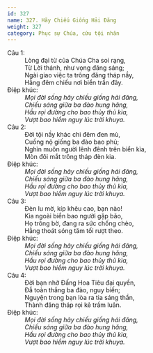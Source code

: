 ```yaml
---
id: 327
name: 327. Hãy Chiếu Giống Hải Đăng
weight: 327
category: Phục sự Chúa, cứu tội nhân
---
```

<dl><dt>Câu 1:</dt><dd data-verse="1">Lòng đại từ của Chúa Cha soi rạng, <br/>Từ Lời thánh, như vọng đăng sáng; <br/>Ngài giao việc ta trông đăng tháp nầy, <br/>Hằng đêm chiếu nơi biển trần đây. </dd><dt>Điệp khúc:</dt><dd data-chorus="1"><em>Mọi đời sống hãy chiếu giống hải đăng, <br/>Chiếu sáng giữa ba đào hung hăng, <br/>Hầu rọi đường cho bao thủy thủ kìa, <br/>Vượt bao hiểm nguy lúc trời khuya. </em></dd><dt>Câu 2:</dt><dd data-verse="2">Đời tội nầy khác chi đêm đen mù, <br/>Cuồng nộ giống ba đào bao phủ; <br/>Nghìn muôn người lênh đênh trên biển kìa, <br/>Mòn đôi mắt trông tháp đèn kia. </dd><dt>Điệp khúc:</dt><dd data-chorus="1"><em>Mọi đời sống hãy chiếu giống hải đăng, <br/>Chiếu sáng giữa ba đào hung hăng, <br/>Hầu rọi đường cho bao thủy thủ kìa, <br/>Vượt bao hiểm nguy lúc trời khuya. </em></dd><dt>Câu 3:</dt><dd data-verse="3">Đèn lu mờ, kíp khêu cao, bạn nào! <br/>Kìa ngoài biển bao người gặp bão, <br/>Họ trông bờ, đang ra sức chống chèo, <br/>Hằng thoát sóng tăm tối rượt theo. </dd><dt>Điệp khúc:</dt><dd data-chorus="1"><em>Mọi đời sống hãy chiếu giống hải đăng, <br/>Chiếu sáng giữa ba đào hung hăng, <br/>Hầu rọi đường cho bao thủy thủ kìa, <br/>Vượt bao hiểm nguy lúc trời khuya. </em></dd><dt>Câu 4:</dt><dd data-verse="4">Đời bạn nhờ Đấng Hoa Tiêu đại quyền, <br/>Đẫ toàn thắng ba đào, nguy biến; <br/>Nguyện trong bạn lòa ra tia sáng thần, <br/>Thành đăng tháp rọi kẻ trầm luân. </dd><dt>Điệp khúc:</dt><dd data-chorus="1"><em>Mọi đời sống hãy chiếu giống hải đăng, <br/>Chiếu sáng giữa ba đào hung hăng, <br/>Hầu rọi đường cho bao thủy thủ kìa, <br/>Vượt bao hiểm nguy lúc trời khuya. </em></dd></dl>
